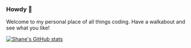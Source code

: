 ### Howdy 👋

Welcome to my personal place of all things coding. Have a walkabout and see what you like!

[![Shane's GitHub stats](https://github-readme-stats.vercel.app/api?username=ShaneUP1?theme=Prussian)](https://github.com/ShaneUP1/github-readme-stats)
